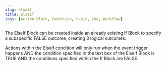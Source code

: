 ```yaml
---
slug: elseif
title: ElseIf
tags: [Action Block, Condition, Logic, LUA, Workflow]
---
```


The ElseIf Block can be created inside an already existing If Block to specify a subspecific FALSE outcome, creating 3 logical outcomes.

Actions within the ElseIf condition will only run when the event trigger happens AND the condition specified in the text box of the ElseIf Block is TRUE AND the conditions specified within the If Block are FALSE.